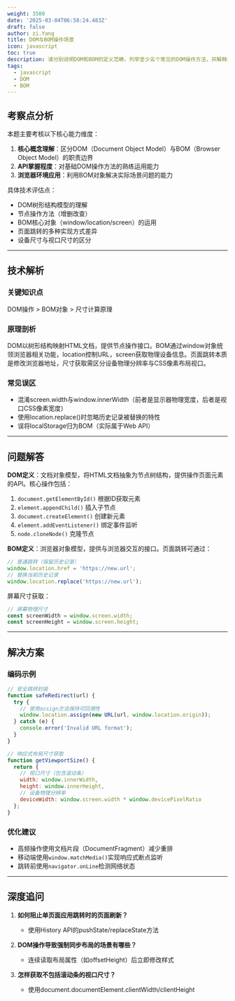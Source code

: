 ```yaml
---
weight: 3500
date: '2025-03-04T06:58:24.483Z'
draft: false
author: zi.Yang
title: DOM与BOM操作场景
icon: javascript
toc: true
description: 请分别说明DOM和BOM的定义范畴，列举至少五个常见的DOM操作方法，并解释如何通过BOM对象实现页面跳转和屏幕尺寸获取。
tags:
  - javascript
  - DOM
  - BOM
---
```


## 考察点分析

本题主要考核以下核心能力维度：

1. **核心概念理解**：区分DOM（Document Object Model）与BOM（Browser Object Model）的职责边界
2. **API掌握程度**：对基础DOM操作方法的熟练运用能力
3. **浏览器环境应用**：利用BOM对象解决实际场景问题的能力

具体技术评估点：

- DOM树形结构模型的理解
- 节点操作方法（增删改查）
- BOM核心对象（window/location/screen）的运用
- 页面跳转的多种实现方式差异
- 设备尺寸与视口尺寸的区分

---

## 技术解析

### 关键知识点

DOM操作 > BOM对象 > 尺寸计算原理

### 原理剖析

DOM以树形结构映射HTML文档，提供节点操作接口。BOM通过window对象统领浏览器相关功能，location控制URL，screen获取物理设备信息。页面跳转本质是修改浏览器地址，尺寸获取需区分设备物理分辨率与CSS像素布局视口。

### 常见误区

- 混淆screen.width与window.innerWidth（前者是显示器物理宽度，后者是视口CSS像素宽度）
- 使用location.replace()时忽略历史记录被替换的特性
- 误将localStorage归为BOM（实际属于Web API）

---

## 问题解答

**DOM定义**：文档对象模型，将HTML文档抽象为节点树结构，提供操作页面元素的API。核心操作包括：

1. `document.getElementById()` 根据ID获取元素
2. `element.appendChild()` 插入子节点
3. `document.createElement()` 创建新元素
4. `element.addEventListener()` 绑定事件监听
5. `node.cloneNode()` 克隆节点

**BOM定义**：浏览器对象模型，提供与浏览器交互的接口。页面跳转可通过：

```javascript
// 普通跳转（保留历史记录）
window.location.href = 'https://new.url';
// 替换当前历史记录
window.location.replace('https://new.url');
```

屏幕尺寸获取：

```javascript
// 屏幕物理尺寸
const screenWidth = window.screen.width;
const screenHeight = window.screen.height;
```

---

## 解决方案

### 编码示例

```javascript
// 安全跳转封装
function safeRedirect(url) {
  try {
    // 使用assign方法保持可回溯性
    window.location.assign(new URL(url, window.location.origin));
  } catch (e) {
    console.error('Invalid URL format');
  }
}

// 响应式布局尺寸获取
function getViewportSize() {
  return {
    // 视口尺寸（包含滚动条）
    width: window.innerWidth,
    height: window.innerHeight,
    // 设备物理分辨率
    deviceWidth: window.screen.width * window.devicePixelRatio
  };
}
```

### 优化建议

- 高频操作使用文档片段（DocumentFragment）减少重排
- 移动端使用`window.matchMedia()`实现响应式断点监听
- 跳转前使用`navigator.onLine`检测网络状态

---

## 深度追问

1. **如何阻止单页面应用跳转时的页面刷新？**
   - 使用History API的pushState/replaceState方法

2. **DOM操作导致强制同步布局的场景有哪些？**
   - 连续读取布局属性（如offsetHeight）后立即修改样式

3. **怎样获取不包括滚动条的视口尺寸？**
   - 使用document.documentElement.clientWidth/clientHeight
